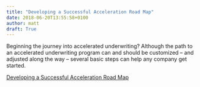 ```yaml
---
title: "Developing a Successful Acceleration Road Map"
date: 2018-06-20T13:55:58+0100
author: matt
draft: True
---
```

Beginning the journey into accelerated underwriting? Although the path to an accelerated underwriting program can and should be customized – and adjusted along the way –  several basic steps can help any company get started. 

[ Developing a Successful Acceleration Road Map ]( https://www.rgare.com/knowledge-center/media/articles/developing-a-successful-acceleration-road-map )

